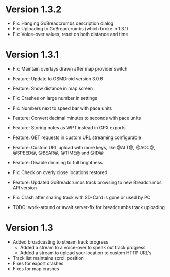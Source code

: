 # Version 1.3.2 #
  * Fix: Hanging GoBreadcrumbs description dialog
  * Fix: Uploading to GoBreadcrumbs (which broke in 1.3.1)
  * Fix: Voice-over values, reset on both distance and time
# Version 1.3.1 #
  * Fix: Maintain overlays drawn after map provider switch
  * Feature: Update to OSMDroid version 3.0.6
  * Feature: Show distance in map screen
  * Fix: Crashes on large number in settings
  * Fix: Numbers next to speed bar with pace units
  * Feature: Convert decimal minutes to seconds with pace units
  * Feature: Storing notes as WPT instead in GPX exports
  * Feature: GET requests in custom URL streaming configurable
  * Feature: Custom URL upload with more keys, like @ALT@, @ACC@, @SPEED@, @BEAR@, @TIME@ and @ID@
  * Feature: Disable dimming to full brightness
  * Fix: Check on overly close locations restored
  * Feature: Updated GoBreadcrumbs track browsing to new Breadcrumbs API version
  * Fix: Crash after sharing track with SD-Card is gone or used by PC

  * TODO: work-around or await server-fix for breadcrumbs track uploading

# Version 1.3 #
  * Added broadcasting to stream track progress
    * Added a stream to a voice-over to speak out track progress
    * Added a stream to upload your location to custom HTTP URL's
  * Track list maintains scroll position
  * Fixes for export crashes
  * Fixes for map crashes